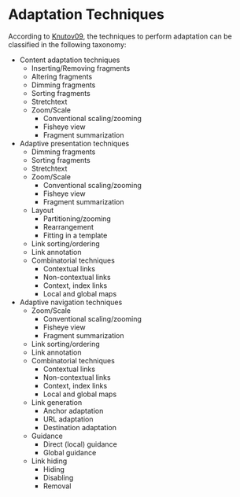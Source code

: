 # Adaptation Techniques
According to [Knutov09](dx.doi.org/10.1080/13614560902801608), the techniques to perform adaptation can be classified in the following taxonomy:
* Content adaptation techniques
    * Inserting/Removing fragments
	* Altering fragments
	* Dimming fragments
	* Sorting fragments
	* Stretchtext
	* Zoom/Scale
	    * Conventional scaling/zooming
		* Fisheye view
		* Fragment summarization
* Adaptive presentation techniques
	* Dimming fragments
	* Sorting fragments
	* Stretchtext
	* Zoom/Scale
	    * Conventional scaling/zooming
		* Fisheye view
		* Fragment summarization
	* Layout
	    * Partitioning/zooming
		* Rearrangement
		* Fitting in a template
	* Link sorting/ordering
	* Link annotation
	* Combinatorial techniques
	    * Contextual links
		* Non-contextual links
		* Context, index links
		* Local and global maps
* Adaptive navigation techniques
	* Zoom/Scale
	    * Conventional scaling/zooming
		* Fisheye view
		* Fragment summarization
	* Link sorting/ordering
	* Link annotation
	* Combinatorial techniques
	    * Contextual links
		* Non-contextual links
		* Context, index links
		* Local and global maps
	* Link generation
	    * Anchor adaptation
		* URL adaptation
		* Destination adaptation
	* Guidance
	    * Direct (local) guidance
		* Global guidance
	* Link hiding
	    * Hiding
		* Disabling
		* Removal